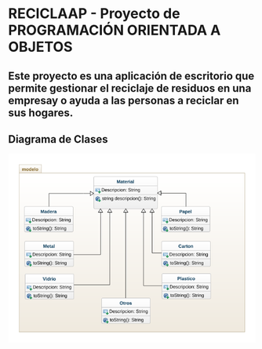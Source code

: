 # RECICLAAP - Proyecto de PROGRAMACIÓN ORIENTADA A OBJETOS
## Este proyecto es una aplicación de escritorio que permite gestionar el reciclaje de residuos en una empresay o ayuda a las personas a reciclar en sus hogares.

## Diagrama de Clases
![Diagrama de Clases](diagrama.png)



